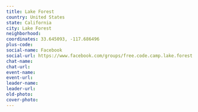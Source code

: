 ```yaml
---
title: Lake Forest
country: United States
state: California
city: Lake Forest
neighborhood: 
coordinates: 33.645093, -117.686496
plus-code:
social-name: Facebook
social-url: https://www.facebook.com/groups/free.code.camp.lake.forest.ca
chat-name:
chat-url:
event-name:
event-url:
leader-name:
leader-url:
old-photo: 
cover-photo:
---
```


